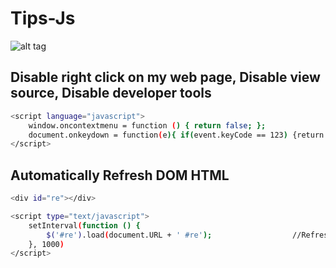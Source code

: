 # Tips-Js

![alt tag](http://i.imgur.com/dSkU3uC.png)

## Disable right click on my web page, Disable view source, Disable developer tools
``` bash
<script language="javascript">
    window.oncontextmenu = function () { return false; };
    document.onkeydown = function(e){ if(event.keyCode == 123) {return false; } if(e.ctrlKey && e.shiftKey && e.keyCode == 'I'.charCodeAt(0)){return false;}if(e.ctrlKey && e.shiftKey && e.keyCode == 'J'.charCodeAt(0)){return false;}if(e.ctrlKey && e.keyCode == 'U'.charCodeAt(0)){return false;}}
</script>
```

## Automatically  Refresh DOM HTML
``` bash
<div id="re"></div>

<script type="text/javascript">
    setInterval(function () {
        $('#re').load(document.URL + ' #re');                  //Refresh 1 second
    }, 1000)
</script>
```

